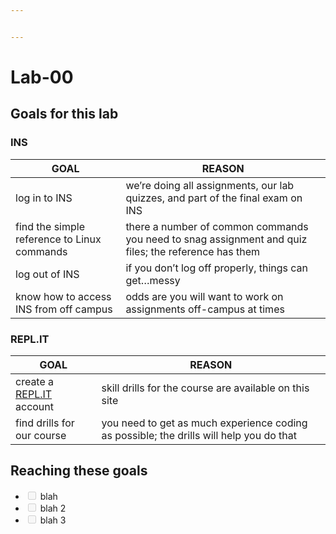 ```yaml
---


---
```


<h1 id="lab-00">Lab-00</h1>
<h2 id="goals-for-this-lab">Goals for this lab</h2>
<h3 id="ins">INS</h3>

<table>
<thead>
<tr>
<th>GOAL</th>
<th>REASON</th>
</tr>
</thead>
<tbody>
<tr>
<td>log in to INS</td>
<td>we’re doing all assignments, our lab quizzes, and part of the final exam on INS</td>
</tr>
<tr>
<td>find the simple reference to Linux commands</td>
<td>there a number of common commands you need to snag assignment and quiz files; the reference has them</td>
</tr>
<tr>
<td>log out of INS</td>
<td>if you don’t log off properly, things can get…messy</td>
</tr>
<tr>
<td>know how to access INS from off campus</td>
<td>odds are you will want to work on assignments off-campus at times</td>
</tr>
</tbody>
</table><h3 id="spanrepl.itspan"><span>REPL.IT</span></h3>

<table>
<thead>
<tr>
<th>GOAL</th>
<th>REASON</th>
</tr>
</thead>
<tbody>
<tr>
<td>create a <a href="http://REPL.IT">REPL.IT</a> account</td>
<td>skill drills for the course are available on this site</td>
</tr>
<tr>
<td>find drills for our course</td>
<td>you need to get as much experience coding as possible; the drills will help you do that</td>
</tr>
</tbody>
</table><h2 id="reaching-these-goals">Reaching these goals</h2>
<ul>
<li class="task-list-item"><input type="checkbox" class="task-list-item-checkbox" disabled=""> blah</li>
<li class="task-list-item"><input type="checkbox" class="task-list-item-checkbox" disabled=""> blah 2</li>
<li class="task-list-item"><input type="checkbox" class="task-list-item-checkbox" disabled="">  blah 3</li>
</ul>
<!--stackedit_data:&#10;eyJoaXN0b3J5IjpbLTc4MzIwMDIyOF19&#10;-->

